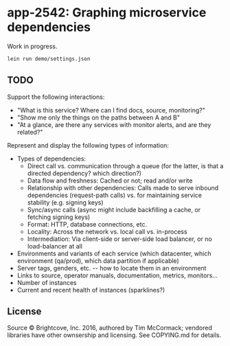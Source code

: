 # app-2542: Graphing microservice dependencies

Work in progress.

```bash
lein run demo/settings.json
```

## TODO

Support the following interactions:

- "What is this service? Where can I find docs, source, monitoring?"
- "Show me only the things on the paths between A and B"
- "At a glance, are there any services with monitor alerts, and are
  they related?"

Represent and display the following types of information:

- Types of dependencies:
    - Direct call vs. communication through a queue (for the latter,
      is that a directed dependency? which direction?)
    - Data flow and freshness: Cached or not; read and/or write
    - Relationship with other dependencies: Calls made to serve
      inbound dependencies (request-path calls) vs. for maintaining
      service stability (e.g. signing keys)
    - Sync/async calls (async might include backfilling a cache, or
      fetching signing keys)
    - Format: HTTP, database connections, etc.
    - Locality: Across the network vs. local call vs. in-process
    - Intermediation: Via client-side or server-side load balancer, or
      no load-balancer at all
- Environments and variants of each service (which datacenter, which
  environment (qa/prod), which data partition if applicable)
- Server tags, genders, etc. -- how to locate them in an environment
- Links to source, operator manuals, documentation, metrics, monitors...
- Number of instances
- Current and recent health of instances (sparklines?)

## License

Source © Brightcove, Inc. 2016, authored by Tim McCormack; vendored
libraries have other ownsership and licensing. See COPYING.md for
details.
